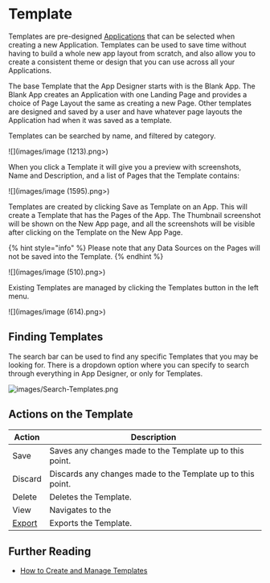 # Template

Templates are pre-designed [Applications](./) that can be selected when creating a new Application. Templates can be used to save time without having to build a whole new app layout from scratch, and also allow you to create a consistent theme or design that you can use across all your Applications.&#x20;

The base Template that the App Designer starts with is the Blank App. The Blank App creates an Application with one Landing Page and provides a choice of Page Layout the same as creating a new Page. Other templates are designed and saved by a user and have whatever page layouts the Application had when it was saved as a template.&#x20;

Templates can be searched by name, and filtered by category.

![](images/image (1213).png>)

When you click a Template it will give you a preview with screenshots, Name and Description, and a list of Pages that the Template contains:

![](images/image (1595).png>)

Templates are created by clicking Save as Template on an App. This will create a Template that has the Pages of the App. The Thumbnail screenshot will be shown on the New App page, and all the screenshots will be visible after clicking on the Template on the New App Page.

{% hint style="info" %}
Please note that any Data Sources on the Pages will not be saved into the Template.&#x20;
{% endhint %}

![](images/image (510).png>)

Existing Templates are managed by clicking the Templates button in the left menu.

![](images/image (614).png>)

## Finding Templates

The search bar can be used to find any specific Templates that you may be looking for. There is a dropdown option where you can specify to search through everything in App Designer, or only for Templates.

![images/Search-Templates.png](images/Search-Templates.png)

## Actions on the Template

| **Action**                                         | **Description**                                             |
| -------------------------------------------------- | ----------------------------------------------------------- |
| Save                                               | Saves any changes made to the Template up to this point.    |
| Discard                                            | Discards any changes made to the Template up to this point. |
| Delete                                             | Deletes the Template.                                       |
| View                                               |  Navigates to the                                           |
| [Export](../../how-tos/import-export-and-clone.md) | Exports the Template.                                       |

## Further Reading

* [How to Create and Manage Templates](../../how-tos/apps/manage-templates.md)


